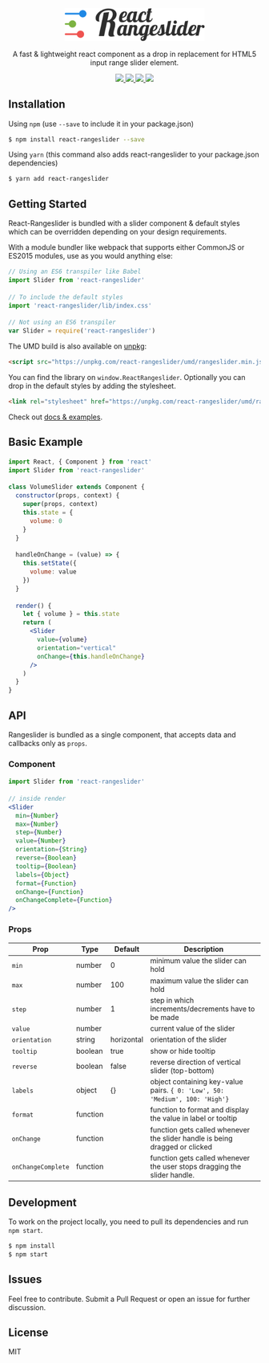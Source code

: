 <p align="center">
  <a href="https://whoisandy.github.io/react-rangeslider/">
    <img alt="react-rangeslider" src="./docs/images/rangeslider_dark.png" width="280">
  </a>
</p>

<p align="center">
  A fast & lightweight react component as a drop in replacement for HTML5 input range slider element.
</p>

<p align="center">
  <a href="https://www.npmjs.org/package/react-rangeslider">
    <img src="https://img.shields.io/npm/v/react-rangeslider.svg?style=flat-square">
  </a>
  <a href="https://travis-ci.org/whoisandy/react-rangeslider">
    <img src="https://api.travis-ci.org/whoisandy/react-rangeslider.svg">
  </a>
  <a href="http://standardjs.com">
    <img src="https://img.shields.io/badge/code%20style-standard-brightgreen.svg" />
  </a>
  <a href="https://www.npmjs.org/package/react-rangeslider">
    <img src="http://img.shields.io/npm/dm/react-rangeslider.svg?style=flat-square">
  </a>
</p>

## Installation
Using `npm` (use `--save` to include it in your package.json)

```bash
$ npm install react-rangeslider --save
```

Using `yarn` (this command also adds react-rangeslider to your package.json dependencies)

```bash
$ yarn add react-rangeslider
```


## Getting Started
React-Rangeslider is bundled with a slider component & default styles which can be overridden depending on your design requirements.

With a module bundler like webpack that supports either CommonJS or ES2015 modules, use as you would anything else:

```js
// Using an ES6 transpiler like Babel
import Slider from 'react-rangeslider'

// To include the default styles
import 'react-rangeslider/lib/index.css'

// Not using an ES6 transpiler
var Slider = require('react-rangeslider')
```

The UMD build is also available on [unpkg][unpkg]:

```html
<script src="https://unpkg.com/react-rangeslider/umd/rangeslider.min.js"></script>
```

You can find the library on `window.ReactRangeslider`. Optionally you can drop in the default styles by adding the stylesheet.
```html
<link rel="stylesheet" href="https://unpkg.com/react-rangeslider/umd/rangeslider.min.css" />
```
Check out [docs & examples](https://whoisandy.github.io/react-rangeslider).

## Basic Example

```jsx
import React, { Component } from 'react'
import Slider from 'react-rangeslider'

class VolumeSlider extends Component {
  constructor(props, context) {
    super(props, context)
    this.state = {
      volume: 0
    }
  }

  handleOnChange = (value) => {
    this.setState({
      volume: value
    })
  }

  render() {
    let { volume } = this.state
    return (
      <Slider
        value={volume}
        orientation="vertical"
        onChange={this.handleOnChange}
      />
    )
  }
}
```


## API
Rangeslider is bundled as a single component, that accepts data and callbacks only as `props`.

### Component
```jsx
import Slider from 'react-rangeslider'

// inside render
<Slider
  min={Number}
  max={Number}
  step={Number}
  value={Number}
  orientation={String}
  reverse={Boolean}
  tooltip={Boolean}
  labels={Object}
  format={Function}
  onChange={Function}
  onChangeComplete={Function}
/>
```

### Props
Prop   	 			 |  Type      |  Default      |  Description
---------   	 |  -------   |  -------      |  -----------
`min`     		 |  number    |  0				   	|  minimum value the slider can hold
`max`    			 |  number    |  100				  |  maximum value the slider can hold
`step` 				 |  number    |  1          	|  step in which increments/decrements have to be made
`value`        |  number    |               |  current value of the slider
`orientation`  |  string    |  horizontal   |  orientation of the slider
`tooltip`      |  boolean   |  true         |  show or hide tooltip
`reverse`  		 |  boolean   |  false			  |  reverse direction of vertical slider (top-bottom)
`labels`       |  object    |  {}           |  object containing key-value pairs. `{ 0: 'Low', 50: 'Medium', 100: 'High'}`
`format`     |  function  |               |  function to format and display the value in label or tooltip
`onChange`  	 |  function  |               |  function gets called whenever the slider handle is being dragged or clicked
`onChangeComplete`     |  function  |               |  function gets called whenever the user stops dragging the slider handle.


## Development
To work on the project locally, you need to pull its dependencies and run `npm start`.

```bash
$ npm install
$ npm start
```

## Issues
Feel free to contribute. Submit a Pull Request or open an issue for further discussion.

## License
MIT


[npm_img]: https://img.shields.io/npm/v/react-rangeslider.svg?style=flat-square
[npm_site]: https://www.npmjs.org/package/react-rangeslider
[npm_dm_img]: http://img.shields.io/npm/dm/react-rangeslider.svg?style=flat-square
[npm_dm_site]: https://www.npmjs.org/package/react-rangeslider
[trav_img]: https://api.travis-ci.org/whoisandy/react-rangeslider.svg
[trav_site]: https://travis-ci.org/whoisandy/react-rangeslider
[std_img]: https://img.shields.io/badge/code%20style-standard-brightgreen.svg
[std_site]: http://standardjs.com
[unpkg]: https://unpkg.com/react-rangeslider/umd/ReactRangeslider.min.js
